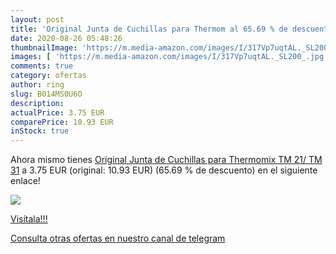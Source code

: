 ```yaml
---
layout: post
title: 'Original Junta de Cuchillas para Thermom al 65.69 % de descuento'
date: 2020-08-26 05:48:26
thumbnailImage: 'https://m.media-amazon.com/images/I/317Vp7uqtAL._SL200_.jpg'
images: [ 'https://m.media-amazon.com/images/I/317Vp7uqtAL._SL200_.jpg' ]
comments: true
category: ofertas
author: ring
slug: B014MS0U6O
description:
actualPrice: 3.75 EUR
comparePrice: 10.93 EUR
inStock: true
---
```


Ahora mismo tienes [Original Junta de Cuchillas para Thermomix TM 21/ TM 31](https://www.amazon.com/dp/B014MS0U6O/?tag=redken08-20) a 3.75 EUR (original: 10.93 EUR) (65.69 %  de descuento) en el siguiente enlace!

[![](https://m.media-amazon.com/images/I/317Vp7uqtAL._SL200_.jpg)](https://www.amazon.com/dp/B014MS0U6O/?tag=redken08-20)

[Visítala!!!](https://www.amazon.com/dp/B014MS0U6O/?tag=redken08-20)

[Consulta otras ofertas en nuestro canal de telegram](https://t.me/s/ofertas25)
